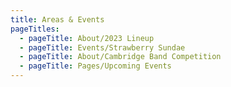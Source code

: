 ```yaml
---
title: Areas & Events
pageTitles:
  - pageTitle: About/2023 Lineup
  - pageTitle: Events/Strawberry Sundae
  - pageTitle: About/Cambridge Band Competition
  - pageTitle: Pages/Upcoming Events
---
```


